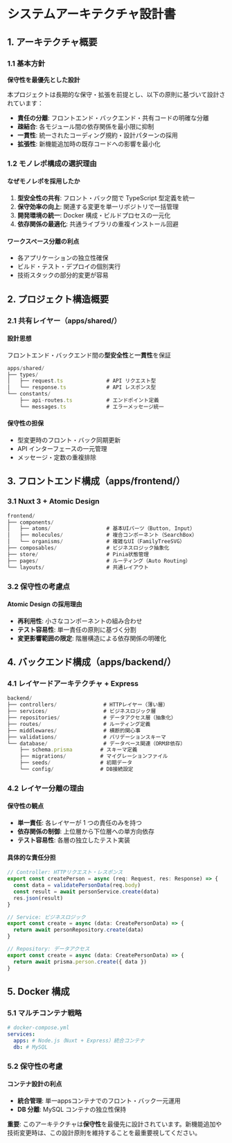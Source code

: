# システムアーキテクチャ設計書

## 1. アーキテクチャ概要

### 1.1 基本方針

**保守性を最優先とした設計**

本プロジェクトは長期的な保守・拡張を前提とし、以下の原則に基づいて設計されています：

- **責任の分離**: フロントエンド・バックエンド・共有コードの明確な分離
- **疎結合**: 各モジュール間の依存関係を最小限に抑制
- **一貫性**: 統一されたコーディング規約・設計パターンの採用
- **拡張性**: 新機能追加時の既存コードへの影響を最小化

### 1.2 モノレポ構成の選択理由

#### なぜモノレポを採用したか

1. **型安全性の共有**: フロント・バック間で TypeScript 型定義を統一
2. **保守効率の向上**: 関連する変更を単一リポジトリで一括管理
3. **開発環境の統一**: Docker 構成・ビルドプロセスの一元化
4. **依存関係の最適化**: 共通ライブラリの重複インストール回避

#### ワークスペース分離の利点

- 各アプリケーションの独立性確保
- ビルド・テスト・デプロイの個別実行
- 技術スタックの部分的変更が容易

## 2. プロジェクト構造概要

### 2.1 共有レイヤー（apps/shared/）

#### 設計思想

フロントエンド・バックエンド間の**型安全性**と**一貫性**を保証

```typescript
apps/shared/
├── types/
│   ├── request.ts              # API リクエスト型
│   └── response.ts             # API レスポンス型
└── constants/
    ├── api-routes.ts           # エンドポイント定義
    └── messages.ts             # エラーメッセージ統一
```

#### 保守性の担保

- 型変更時のフロント・バック同期更新
- API インターフェースの一元管理
- メッセージ・定数の重複排除

## 3. フロントエンド構成（apps/frontend/）

### 3.1 Nuxt 3 + Atomic Design

```typescript
frontend/
├── components/
│   ├── atoms/                  # 基本UIパーツ（Button, Input）
│   ├── molecules/              # 複合コンポーネント（SearchBox）
│   └── organisms/              # 複雑なUI（FamilyTreeSVG）
├── composables/                # ビジネスロジック抽象化
├── store/                      # Pinia状態管理
├── pages/                      # ルーティング（Auto Routing）
└── layouts/                    # 共通レイアウト
```

### 3.2 保守性の考慮点

#### Atomic Design の採用理由

- **再利用性**: 小さなコンポーネントの組み合わせ
- **テスト容易性**: 単一責任の原則に基づく分割
- **変更影響範囲の限定**: 階層構造による依存関係の明確化

## 4. バックエンド構成（apps/backend/）

### 4.1 レイヤードアーキテクチャ + Express

```typescript
backend/
├── controllers/               # HTTPレイヤー（薄い層）
├── services/                  # ビジネスロジック層
├── repositories/              # データアクセス層（抽象化）
├── routes/                    # ルーティング定義
├── middlewares/               # 横断的関心事
├── validations/               # バリデーションスキーマ
└── database/                  # データベース関連（ORM非依存）
    ├── schema.prisma         # スキーマ定義
    ├── migrations/           # マイグレーションファイル
    ├── seeds/                # 初期データ
    └── config/               # DB接続設定
```

### 4.2 レイヤー分離の理由

#### 保守性の観点

- **単一責任**: 各レイヤーが 1 つの責任のみを持つ
- **依存関係の制御**: 上位層から下位層への単方向依存
- **テスト容易性**: 各層の独立したテスト実装

#### 具体的な責任分担

```typescript
// Controller: HTTPリクエスト・レスポンス
export const createPerson = async (req: Request, res: Response) => {
  const data = validatePersonData(req.body)
  const result = await personService.create(data)
  res.json(result)
}

// Service: ビジネスロジック
export const create = async (data: CreatePersonData) => {
  return await personRepository.create(data)
}

// Repository: データアクセス
export const create = async (data: CreatePersonData) => {
  return await prisma.person.create({ data })
}
```

## 5. Docker 構成

### 5.1 マルチコンテナ戦略

```yaml
# docker-compose.yml
services:
  apps: # Node.js（Nuxt + Express）統合コンテナ
  db: # MySQL
```

### 5.2 保守性の考慮

#### コンテナ設計の利点

- **統合管理**: 単一appsコンテナでのフロント・バック一元運用
- **DB 分離**: MySQL コンテナの独立性保持

**重要**: このアーキテクチャは**保守性**を最優先に設計されています。新機能追加や技術変更時は、この設計原則を維持することを最重要視してください。
